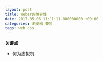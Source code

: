 ```yaml
---
layout: post
title: Weber的兼容性
date: 2017-05-06 11:11:11.000000000 +09:00
categories: 浏览器 兼容
tags: web css
---
```


**关键点**

* 何为虚拟机













